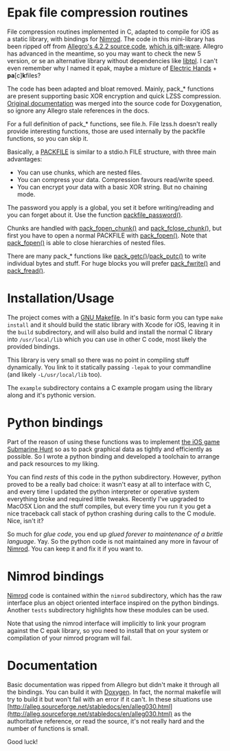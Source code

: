 Epak file compression routines
==============================

File compression routines implemented in C, adapted to compile for iOS as a
static library, with bindings for [Nimrod](http://nimrod-code.org). The code in
this mini-library has been ripped off from [Allegro's 4.2.2 source
code](http://alleg.sourceforge.net/), [which is
gift-ware](http://alleg.sourceforge.net/license.html). Allegro has advanced in
the meantime, so you may want to check the new 5 version, or se an alternative
library without dependencies like [libtpl](http://tpl.sourceforge.net). I can't
even remember why I named it epak, maybe a mixture of [Electric
Hands](http://elhaso.com/) + **pa**[c]**k**files?

The code has been adapted and bloat removed. Mainly, pack_* functions are
present supporting basic XOR encryption and quick LZSS compression. [Original
documentation](http://alleg.sourceforge.net/stabledocs/en/alleg030.html) was
merged into the source code for Doxygenation, so ignore any Allegro stale
references in the docs.

For a full definition of pack_* functions, see file.h. File lzss.h doesn't
really provide interesting functions, those are used internally by the packfile
functions, so you can skip it.

Basically, a
[PACKFILE](http://alleg.sourceforge.net/stabledocs/en/alleg001.html#PACKFILE)
is similar to a stdio.h FILE structure, with three main advantages:

* You can use chunks, which are nested files.
* You can compress your data. Compression favours read/write speed.
* You can encrypt your data with a basic XOR string. But no chaining mode.

The password you apply is a global, you set it before writing/reading and you
can forget about it. Use the function
[packfile_password()](http://alleg.sourceforge.net/stabledocs/en/alleg030.html#packfile_password).

Chunks are handled with
[pack_fopen_chunk()](http://alleg.sourceforge.net/stabledocs/en/alleg030.html#pack_fopen_chunk)
and
[pack_fclose_chunk()](http://alleg.sourceforge.net/stabledocs/en/alleg030.html#pack_fclose_chunk),
but first you have to open a normal PACKFILE with
[pack_fopen()](http://alleg.sourceforge.net/stabledocs/en/alleg030.html#pack_fopen).
Note that
[pack_fopen()](http://alleg.sourceforge.net/stabledocs/en/alleg030.html#pack_fopen)
is able to close hierarchies of nested files.

There are many pack_* functions like
[pack_getc()](http://alleg.sourceforge.net/stabledocs/en/alleg030.html#pack_getc)/[pack_putc()](http://alleg.sourceforge.net/stabledocs/en/alleg030.html#pack_putc)
to write individual bytes and stuff. For huge blocks you will prefer
[pack_fwrite()](http://alleg.sourceforge.net/stabledocs/en/alleg030.html#pack_fwrite)
and
[pack_fread()](http://alleg.sourceforge.net/stabledocs/en/alleg030.html#pack_fread).


Installation/Usage
==================

The project comes with a [GNU Makefile](http://www.gnu.org/software/make/). In
it's basic form you can type ``make install`` and it should build the static
library with Xcode for iOS, leaving it in the ``build`` subdirectory, and will
also build and install the normal C library into ``/usr/local/lib`` which you
can use in other C code, most likely the provided bindings.

This library is very small so there was no point in compiling stuff
dynamically. You link to it statically passing ``-lepak`` to your commandline
(and likely ``-L/usr/local/lib`` too).

The ``example`` subdirectory contains a C example progam using the library
along and it's pythonic version.


Python bindings
===============

Part of the reason of using these functions was to implement [the iOS game
Submarine
Hunt](https://itunes.apple.com/en/app/submarine-hunt/id325946564?mt=8) so as to
pack graphical data as tightly and efficiently as possible. So I wrote a python
binding and developed a toolchain to arrange and pack resources to my liking.

You can find *rests* of this code in the python subdirectory. However, python
proved to be a really bad choice: it wasn't easy at all to interface with C,
and every time I updated the python interpreter or operative system everything
broke and required little tweaks. Recently I've upgraded to MacOSX Lion and the
stuff compiles, but every time you run it you get a nice traceback call stack
of python crashing during calls to the C module. Nice, isn't it?

So much for *glue code*, you end up *glued forever to maintenance of a brittle
language*. Yay. So the python code is not maintained any more in favour of
[Nimrod](http://nimrod-code.org). You can keep it and fix it if you want to.


Nimrod bindings
===============

[Nimrod](http://nimrod-code.org) code is contained within the ``nimrod``
subdirectory, which has the raw interface plus an object oriented interface
inspired on the python bindings. Another ``tests`` subdirectory highlights how
these modules can be used.

Note that using the nimrod interface will implicitly to link your program
against the C epak library, so you need to install that on your system or
compilation of your nimrod program will fail.


Documentation
=============

Basic documentation was ripped from Allegro but didn't make it through all the
bindings. You can build it with [Doxygen](http://www.doxygen.org). In fact, the
normal makefile will try to build it but won't fail with an error if it can't.
In these situations use
[http://alleg.sourceforge.net/stabledocs/en/alleg030.html](http://alleg.sourceforge.net/stabledocs/en/alleg030.html)
as the authoritative reference, or read the source, it's not really hard and
the number of functions is small.

Good luck!
